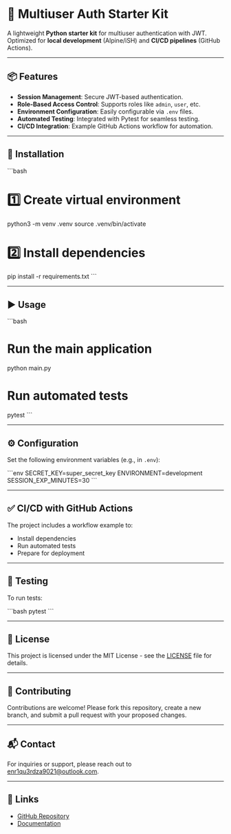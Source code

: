 # 🔐 Multiuser Auth Starter Kit

A lightweight **Python starter kit** for multiuser authentication with JWT.  
Optimized for **local development** (Alpine/iSH) and **CI/CD pipelines** (GitHub Actions).

---

## 📦 Features

- **Session Management**: Secure JWT-based authentication.
- **Role-Based Access Control**: Supports roles like `admin`, `user`, etc.
- **Environment Configuration**: Easily configurable via `.env` files.
- **Automated Testing**: Integrated with Pytest for seamless testing.
- **CI/CD Integration**: Example GitHub Actions workflow for automation.

---

## 🚀 Installation

\`\`\`bash
# 1️⃣ Create virtual environment
python3 -m venv .venv
source .venv/bin/activate

# 2️⃣ Install dependencies
pip install -r requirements.txt
\`\`\`

---

## ▶️ Usage

\`\`\`bash
# Run the main application
python main.py

# Run automated tests
pytest
\`\`\`

---

## ⚙️ Configuration

Set the following environment variables (e.g., in `.env`):

\`\`\`env
SECRET_KEY=super_secret_key
ENVIRONMENT=development
SESSION_EXP_MINUTES=30
\`\`\`

---

## ✅ CI/CD with GitHub Actions

The project includes a workflow example to:

- Install dependencies
- Run automated tests
- Prepare for deployment

---

## 🧪 Testing

To run tests:

\`\`\`bash
pytest
\`\`\`

---

## 📄 License

This project is licensed under the MIT License - see the [LICENSE](LICENSE) file for details.

---

## 🤝 Contributing

Contributions are welcome! Please fork this repository, create a new branch, and submit a pull request with your proposed changes.

---

## 📬 Contact

For inquiries or support, please reach out to [enr1qu3rdza9021@outlook.com](mailto:enr1qu3rdza9021@outlook.com).

---

## 🔗 Links

- [GitHub Repository](https://github.com/KikeMarakas90/multiuser_auth_starter_kit)
- [Documentation](https://github.com/KikeMarakas90/multiuser_auth_starter_kit/wiki)
